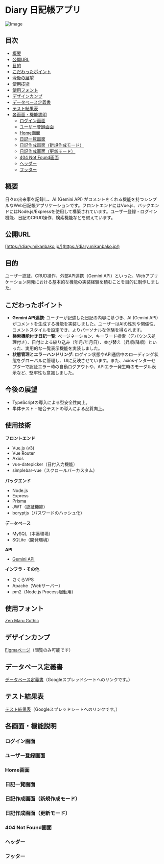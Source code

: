# Diary 日記帳アプリ<!-- omit in toc -->
![Image](https://github.com/user-attachments/assets/0d779b3c-b6f0-4737-aa45-9423b815b7cc)

## 目次<!-- omit in toc -->
- [概要](#概要)
- [公開URL](#公開url)
- [目的](#目的)
- [こだわったポイント](#こだわったポイント)
- [今後の展望](#今後の展望)
- [使用技術](#使用技術)
- [使用フォント](#使用フォント)
- [デザインカンプ](#デザインカンプ)
- [データベース定義書](#データベース定義書)
- [テスト結果表](#テスト結果表)
- [各画面・機能説明](#各画面機能説明)
  - [ログイン画面](#ログイン画面)
  - [ユーザー登録画面](#ユーザー登録画面)
  - [Home画面](#home画面)
  - [日記一覧画面](#日記一覧画面)
  - [日記作成画面（新規作成モード）](#日記作成画面新規作成モード)
  - [日記作成画面（更新モード）](#日記作成画面更新モード)
  - [404 Not Found画面](#404-not-found画面)
  - [ヘッダー](#ヘッダー)
  - [フッター](#フッター)

## 概要
日々の出来事を記録し、AI (Gemini API) がコメントをくれる機能を持つシンプルなWeb日記帳アプリケーションです。フロントエンドにはVue.js、バックエンドにはNode.js/Expressを使用して構築されています。ユーザー登録・ログイン機能、日記のCRUD操作、検索機能などを備えています。

## 公開URL
[https://diary.mikanbako.jp/](https://diary.mikanbako.jp/)

## 目的
ユーザー認証、CRUD操作、外部API連携（Gemini API）といった、Webアプリケーション開発における基本的な機能の実装経験を積むことを目的に制作しました。

## こだわったポイント
* **Gemini API連携**: ユーザーが記述した日記の内容に基づき、AI (Gemini API) がコメントを生成する機能を実装しました。ユーザーはAIの性別や関係性、コメントスタイルを設定でき、よりパーソナルな体験を得られます。
* **検索機能付き日記一覧**: ページネーション、キーワード検索（デバウンス処理付き）、日付による絞り込み（年月/年月日）、並び替え（昇順/降順）といった、実用的な一覧表示機能を実装しました。
* **状態管理とエラーハンドリング**: ログイン状態やAPI通信中のローディング状態をグローバルに管理し、UIに反映させています。また、axiosインターセプターで認証エラー時の自動ログアウトや、APIエラー発生時のモーダル表示など、堅牢性も意識しました。

## 今後の展望
* TypeScriptの導入による型安全性向上。
* 単体テスト・結合テストの導入による品質向上。

## 使用技術
**フロントエンド**
* Vue.js (v3)
* Vue Router
* Axios
* vue-datepicker（日付入力機能）
* simplebar-vue（スクロールバーカスタム）

**バックエンド**
* Node.js
* Express
* Prisma
* JWT（認証機能）
* bcryptjs（パスワードのハッシュ化）

**データベース**
* MySQL（本番環境）
* SQLite（開発環境）

**API**
* [Gemini API](https://ai.google.dev/api/generate-content?hl=ja#v1beta.models.generateContent)

**インフラ・その他**
* さくらVPS
* Apache（Webサーバー）
* pm2（Node.js Process起動用）

## 使用フォント
[Zen Maru Gothic](https://fonts.google.com/specimen/Zen+Maru+Gothic)

## デザインカンプ
[Figmaページ](https://www.figma.com/design/PM0PUujqI4QhWLHKSYZXlY/Diary-%E6%97%A5%E8%A8%98%E5%B8%B3%E3%82%A2%E3%83%97%E3%83%AA?node-id=0-1&t=YHTBa6kXNgUcqrsM-1)（閲覧のみ可能です）

## データベース定義書
[データベース定義書](https://docs.google.com/spreadsheets/d/1MvpjmFBf0TYdGGZldpBbFiIp7Ro0SINdkb1USx12AEs/edit?usp=sharing)（Googleスプレッドシートへのリンクです。）

## テスト結果表
[テスト結果表](https://docs.google.com/spreadsheets/d/1xSZY4r3QBzMDQ3fCB16fS5FFNCjj_AmNP8zL4zl5Ckg/edit?usp=sharing)（Googleスプレッドシートへのリンクです。）

## 各画面・機能説明
### ログイン画面
### ユーザー登録画面
### Home画面
### 日記一覧画面
### 日記作成画面（新規作成モード）
### 日記作成画面（更新モード）
### 404 Not Found画面
### ヘッダー
### フッター
